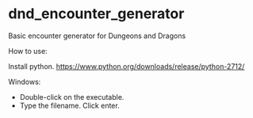 # dnd_encounter_generator
Basic encounter generator for Dungeons and Dragons

How to use:

Install python. https://www.python.org/downloads/release/python-2712/

Windows:
* Double-click on the executable.
* Type the filename. Click enter.
